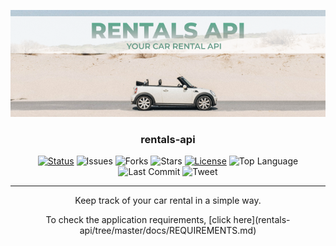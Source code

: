 <p align="center">
 <img src="./assets/rental_api_cover.png" alt="Project logo">
</p>

<h3 align="center">rentals-api</h3>

<div align="center">

[![Status](https://img.shields.io/badge/status-active-success.svg)]()
![Issues](https://img.shields.io/github/issues/jessicacastro/rentals-api)
![Forks](https://img.shields.io/github/forks/jessicacastro/rentals-api)
![Stars](https://img.shields.io/github/stars/jessicacastro/rentals-api)
[![License](https://img.shields.io/badge/license-MIT-blue.svg)](/LICENSE)
![Top Language](https://img.shields.io/github/languages/top/jessicacastro/rentals-api)
![Last Commit](https://img.shields.io/github/last-commit/jessicacastro/rentals-api)
![Tweet](https://img.shields.io/twitter/url?url=https%3A%2F%2Fgithub.com%2Fjessicacastro%2Frentals-api)
</div>

---

<p align="center">
  Keep track of your car rental in a simple way.
  <br />
</p>

<p align="center">
  To check the application requirements, [click here](rentals-api/tree/master/docs/REQUIREMENTS.md)
  <br />
</p>


